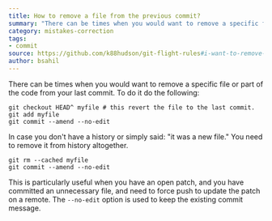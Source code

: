 ```yaml
---
title: How to remove a file from the previous commit?
summary: "There can be times when you would want to remove a specific file or part of the code from your last commit."
category: mistakes-correction
tags:
- commit
source: https://github.com/k88hudson/git-flight-rules#i-want-to-remove-a-file-from-the-previous-commit
author: bsahil
---
```


There can be times when you would want to remove a specific file or part of the code from your last commit. To do it do the following:

```shell
git checkout HEAD^ myfile # this revert the file to the last commit.
git add myfile
git commit --amend --no-edit
```

In case you don't have a history or simply said: "it was a new file." You need to remove it from history altogether.

```shell
git rm --cached myfile
git commit --amend --no-edit
```

This is particularly useful when you have an open patch, and you have committed an unnecessary file, and need to force push to update the patch on a remote. The ```--no-edit``` option is used to keep the existing commit message.
